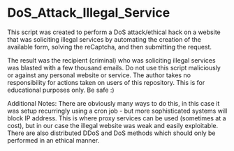 # DoS_Attack_Illegal_Service

This script was created to perform a DoS attack/ethical hack on a website that was soliciting illegal services
by automating the creation of the available form, solving the reCaptcha, and then submitting the request.

The result was the recipient (criminal) who was soliciting illegal services was blasted with a few thousand
emails. Do not use this script maliciously or against any personal website or service. The author takes no 
responsibility for actions taken on users of this repository. This is for educational purposes only. Be safe :)

Additional Notes: There are obviously many ways to do this, in this case it was setup recurringly using a cron
job - but more sophisticated systems will block IP address. This is where proxy services can be used (sometimes at a cost),
but in our case the illegal website was weak and easily exploitable. There are also distributed DDoS and DoS 
methods which should only be performed in an ethical manner.
